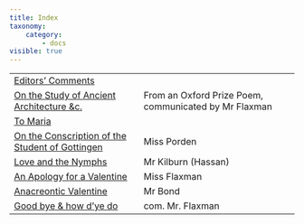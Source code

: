 ```yaml
---
title: Index
taxonomy:
    category:
        - docs
visible: true
---
```


<table>
    <tr>
<td class="author"><a href="editorial">Editors’ Comments</a></td>
<td class="author">&nbsp;</td>
</tr>
<tr>
<td class="author"><a href="architecture">On the Study of Ancient Architecture &amp;c.</a></td>
<td class="author">From an Oxford Prize Poem, <span class="com">communicated by</span> Mr Flaxman</td>
</tr>
<tr>
<td class="author"><a href="maria">To Maria</a></td>
<td class="author">&nbsp;</td>
</tr>
<tr>
<td class="author"><a href="gottingen">On the Conscription of the Student of Gottingen</a></td>
<td class="author"><span data-tippy="E. A. Porden" class="green">Miss Porden</span></td>
</tr>
<tr>
<td class="author"><a href="nymphs">Love and the Nymphs</a></td>
<td class="author">Mr Kilburn (Hassan)</td>
</tr>
<tr>
<td class="author"><a href="apology">An Apology for a Valentine</a></td>
<td class="author">Miss Flaxman</td>
</tr>
<tr>
<td class="author"><a href="goodbye">Anacreontic Valentine</a></td>
<td class="author">Mr Bond</td>
</tr>
<tr>
<td class="author"><a href="goodbye">Good bye &amp; how d’ye do</a></td>
<td class="author"><span class="com">com.</span> Mr. Flaxman</td>
</tr>
</table>
